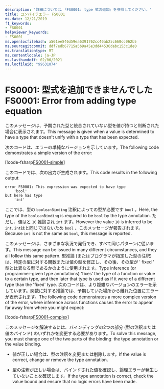 ```yaml
---
description: '詳細については、「FS0001: type 式の追加」を参照してください。'
title: コンパイラエラー FS0001
ms.date: 12/21/2019
f1_keywords:
- FS0001
helpviewer_keywords:
- FS0001
ms.openlocfilehash: a561ee846d59ea6391762cc46ab25c660cc062b5
ms.sourcegitcommit: ddf7edb67715a5b9a45e3dd44536dabc153c1de0
ms.translationtype: MT
ms.contentlocale: ja-JP
ms.lasthandoff: 02/06/2021
ms.locfileid: "99631074"
---
```

# <a name="fs0001-error-from-adding-type-equation"></a><span data-ttu-id="9fb6a-103">FS0001: 型式を追加できませんでした</span><span class="sxs-lookup"><span data-stu-id="9fb6a-103">FS0001: Error from adding type equation</span></span>

<span data-ttu-id="9fb6a-104">このメッセージは、予期された型と統合されていない型を値が持つと判断された場合に表示されます。</span><span class="sxs-lookup"><span data-stu-id="9fb6a-104">This message is given when a value is determined to have a type that doesn't unify with a type that has been expected.</span></span>

<span data-ttu-id="9fb6a-105">次のコードは、エラーの単純なバージョンを示しています。</span><span class="sxs-lookup"><span data-stu-id="9fb6a-105">The following code demonstrates a simple version of the error:</span></span>

[!code-fsharp[FS0001-simple](~/samples/snippets/fsharp/compiler-messages/fs0001.fsx#L2)]

<span data-ttu-id="9fb6a-106">このコードでは、次の出力が生成されます。</span><span class="sxs-lookup"><span data-stu-id="9fb6a-106">This code results in the following output:</span></span>

```text
error FS0001: This expression was expected to have type
    'bool'
but here has type
    'int'
```

<span data-ttu-id="9fb6a-107">ここでは、型の `booleanBinding` 注釈によっての型が必要です `bool` 。</span><span class="sxs-lookup"><span data-stu-id="9fb6a-107">Here, the type of the `booleanBinding` is required to be `bool` by the type annotation.</span></span> <span data-ttu-id="9fb6a-108">ただし、値はと `10` 推論され `int` ます。</span><span class="sxs-lookup"><span data-stu-id="9fb6a-108">However the value `10` is inferred to be `int`.</span></span> <span data-ttu-id="9fb6a-109">`int`はと同じではないため `bool` 、このメッセージが報告されます。</span><span class="sxs-lookup"><span data-stu-id="9fb6a-109">Because `int` is not the same as `bool`, this message is reported.</span></span>

<span data-ttu-id="9fb6a-110">このメッセージは、さまざまな状況で発行でき、すべて同じパターンに従います。</span><span class="sxs-lookup"><span data-stu-id="9fb6a-110">This message can be issued in many different circumstances, and they all follow this same pattern.</span></span> <span data-ttu-id="9fb6a-111">型推論 (またはプログラマが指定した型の注釈) は、特定の型に対する関数または値の型を修正し、その後、その型が ' fixed ' 型とは異なる型であるかのように使用されます。</span><span class="sxs-lookup"><span data-stu-id="9fb6a-111">Type inference (or programmer-given type annotations) 'fixes' the type of a function or value to a certain type, and then later that type is used as if it were of a different type than the 'fixed' type.</span></span>  <span data-ttu-id="9fb6a-112">次のコードは、より複雑なバージョンのエラーを示しています。関数に対する推論では、予期していた場所から離れた位置にエラーが表示されます。</span><span class="sxs-lookup"><span data-stu-id="9fb6a-112">The following code demonstrates a more complex version of the error, where inference across functions causes the error to appear far away from where you might expect:</span></span>

[!code-fsharp[FS0001-complex](~/samples/snippets/fsharp/compiler-messages/fs0001.fsx#L5-L26)]

<span data-ttu-id="9fb6a-113">このメッセージを解決するには、バインディングの2つの部分 (型の注釈または値のバインド) のいずれかを変更する必要があります。</span><span class="sxs-lookup"><span data-stu-id="9fb6a-113">To solve this message, you must change one of the two parts of the binding: the type annotation or the value binding.</span></span>

- <span data-ttu-id="9fb6a-114">値が正しい場合は、型の注釈を変更または削除します。</span><span class="sxs-lookup"><span data-stu-id="9fb6a-114">If the value is correct, change or remove the type annotation.</span></span>

- <span data-ttu-id="9fb6a-115">型の注釈が正しい場合は、バインドされた値を確認し、論理エラーが発生していないことを確認します。</span><span class="sxs-lookup"><span data-stu-id="9fb6a-115">If the type annotation is correct, check the value bound and ensure that no logic errors have been made.</span></span>
